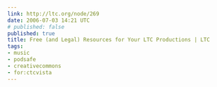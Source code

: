 ```yaml
---
link: http://ltc.org/node/269
date: 2006-07-03 14:21 UTC
# published: false
published: true
title: Free (and Legal) Resources for Your LTC Productions | LTC
tags:
- music
- podsafe
- creativecommons
- for:ctcvista
---
```



